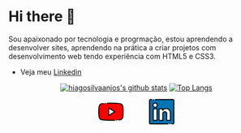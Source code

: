 # Hi there 👋
Sou apaixonado por tecnologia e progrmação,
estou aprendendo a desenvolver sites, aprendendo na prática a criar projetos com desenvolvimento web tendo experiência com HTML5 e CSS3.

- Veja meu [Linkedin](https://www.linkedin.com/in/hiago-silva-119711224/)

<div align="center" >

[![hiagosilvaanjos's github stats](https://github-readme-stats.vercel.app/api?username=hiagosilvaanjos&show_icons=true&theme=radical&bg_color=30,0d0d0d,191919&title_color=fff&text_color=fff&icon_color=79ff97)](https://github.com/anuraghazra/github-readme-stats)
[![Top Langs](https://github-readme-stats.vercel.app/api/top-langs/?username=hiagosilvaanjos&layout=compact&theme=radical&bg_color=30,0d0d0d,191919&title_color=fff&text_color=fff&icon_color=79ff97)](https://github.com/anuraghazra/github-readme-stats)
<div style="align-self: center;align-items: center; display: flex; justify-content: space-between; width: 150px;" >
  <a href="https://www.youtube.com/channel/UCvRycARgeBvXL3hM8svA_Mw">
    <img src="https://github.com/ARTHURPC03/ARTHURPC03/raw/master/github/youtube.png" alt="YouTube" height="50">
  </a>
  <a href="https://www.linkedin.com/in/hiago-silva-119711224/">
    <img src="https://github.com/ARTHURPC03/ARTHURPC03/raw/master/github/linkedin.png" alt="LinkedIn" height="50">
  </a>
</div>
</div>